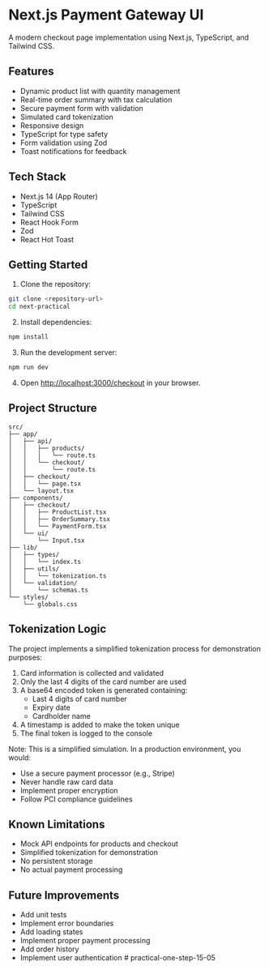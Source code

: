 # Next.js Payment Gateway UI

A modern checkout page implementation using Next.js, TypeScript, and Tailwind CSS.

## Features

- Dynamic product list with quantity management
- Real-time order summary with tax calculation
- Secure payment form with validation
- Simulated card tokenization
- Responsive design
- TypeScript for type safety
- Form validation using Zod
- Toast notifications for feedback

## Tech Stack

- Next.js 14 (App Router)
- TypeScript
- Tailwind CSS
- React Hook Form
- Zod
- React Hot Toast

## Getting Started

1. Clone the repository:
```bash
git clone <repository-url>
cd next-practical
```

2. Install dependencies:
```bash
npm install
```

3. Run the development server:
```bash
npm run dev
```

4. Open [http://localhost:3000/checkout](http://localhost:3000/checkout) in your browser.

## Project Structure

```
src/
├── app/
│   ├── api/
│   │   ├── products/
│   │   │   └── route.ts
│   │   └── checkout/
│   │       └── route.ts
│   ├── checkout/
│   │   └── page.tsx
│   └── layout.tsx
├── components/
│   ├── checkout/
│   │   ├── ProductList.tsx
│   │   ├── OrderSummary.tsx
│   │   └── PaymentForm.tsx
│   └── ui/
│       └── Input.tsx
├── lib/
│   ├── types/
│   │   └── index.ts
│   ├── utils/
│   │   └── tokenization.ts
│   └── validation/
│       └── schemas.ts
└── styles/
    └── globals.css
```

## Tokenization Logic

The project implements a simplified tokenization process for demonstration purposes:

1. Card information is collected and validated
2. Only the last 4 digits of the card number are used
3. A base64 encoded token is generated containing:
   - Last 4 digits of card number
   - Expiry date
   - Cardholder name
4. A timestamp is added to make the token unique
5. The final token is logged to the console

Note: This is a simplified simulation. In a production environment, you would:
- Use a secure payment processor (e.g., Stripe)
- Never handle raw card data
- Implement proper encryption
- Follow PCI compliance guidelines

## Known Limitations

- Mock API endpoints for products and checkout
- Simplified tokenization for demonstration
- No persistent storage
- No actual payment processing

## Future Improvements

- Add unit tests
- Implement error boundaries
- Add loading states
- Implement proper payment processing
- Add order history
- Implement user authentication
#   p r a c t i c a l - o n e - s t e p - 1 5 - 0 5  
 